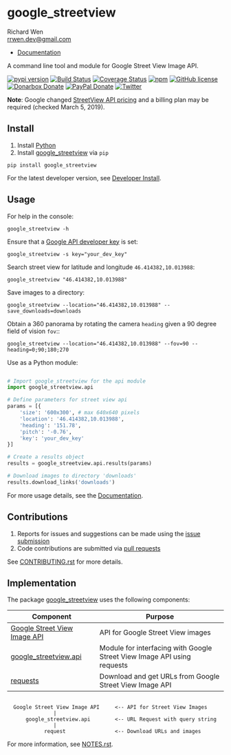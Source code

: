 # google_streetview

Richard Wen  
rrwen.dev@gmail.com  

* [Documentation](https://rrwen.github.io/google_streetview)
  
A command line tool and module for Google Street View Image API.


[![pypi version](https://badge.fury.io/py/google-streetview.svg)](https://badge.fury.io/py/google-streetview)
[![Build Status](https://travis-ci.org/rrwen/google_streetview.svg?branch=master)](https://travis-ci.org/rrwen/google_streetview)
[![Coverage Status](https://coveralls.io/repos/github/rrwen/google_streetview/badge.svg?branch=master)](https://coveralls.io/github/rrwen/google_streetview?branch=master)
[![npm](https://img.shields.io/npm/dt/express-mongodb-rest.svg)](https://www.npmjs.com/package/express-mongodb-rest)
[![GitHub license](https://img.shields.io/github/license/rrwen/google_streetview.svg)](https://github.com/rrwen/google_streetview/blob/master/LICENSE)
[![Donarbox Donate](https://img.shields.io/badge/donate-Donarbox-yellow.svg)](https://donorbox.org/rrwen)
[![PayPal Donate](https://img.shields.io/badge/donate-PayPal-yellow.svg)](https://www.paypal.com/cgi-bin/webscr?cmd=_s-xclick&hosted_button_id=NQNSAHK5X46D2)
[![Twitter](https://img.shields.io/twitter/url/https/github.com/rrwen/google_streetview.svg?style=social)](https://twitter.com/intent/tweet?text=A%20command%20line%20tool%20and%20module%20for%20Google%20Street%20View%20Image%20API:%20https://github.com/rrwen/google_streetview%20%23python%20%23pip)

**Note**: Google changed [StreetView API pricing](https://developers.google.com/maps/documentation/streetview/usage-and-billing) and a billing plan may be required (checked March 5, 2019).

## Install

1. Install [Python](https://www.python.org/downloads/)
2. Install [google_streetview](https://pypi.python.org/pypi/google-streetview) via `pip`

```
pip install google_streetview
```
  
For the latest developer version, see [Developer Install](https://github.com/rrwen/google_streetview/blob/master/NOTES.rst#developer-install).
  
## Usage

For help in the console:

```
google_streetview -h
```
  
Ensure that a [Google API developer key](https://developers.google.com/api-client-library/python/auth/api-keys) is set:

```
google_streetview -s key="your_dev_key"
```

Search street view for latitude and longitude `46.414382,10.013988`:
  
```
google_streetview "46.414382,10.013988"
```
  
Save images to a directory:

```
google_streetview --location="46.414382,10.013988" --save_downloads=downloads
```
  
Obtain a 360 panorama by rotating the camera ``heading`` given a 90 degree field of vision `fov`::

```
google_streetview --location="46.414382,10.013988" --fov=90 --heading=0;90;180;270
```
  
Use as a Python module:

```python

# Import google_streetview for the api module
import google_streetview.api

# Define parameters for street view api
params = [{
	'size': '600x300', # max 640x640 pixels
	'location': '46.414382,10.013988',
	'heading': '151.78',
	'pitch': '-0.76',
	'key': 'your_dev_key'
}]

# Create a results object
results = google_streetview.api.results(params)

# Download images to directory 'downloads'
results.download_links('downloads')
```
  
For more usage details, see the [Documentation](https://rrwen.github.io/google_streetview).

## Contributions

1. Reports for issues and suggestions can be made using the [issue submission](https://github.com/rrwen/google_streetview/issues)
2. Code contributions are submitted via [pull requests](https://github.com/rrwen/google_streetview/pulls)

See [CONTRIBUTING.rst](https://github.com/rrwen/google_streetview/blob/master/CONTRIBUTING.rst) for more details.
  
## Implementation

The package [google_streetview](https://pypi.python.org/pypi/google-streetview) uses the following components:

| Component                                                                                                | Purpose                                                                 |
|----------------------------------------------------------------------------------------------------------|-------------------------------------------------------------------------|
| [Google Street View Image API](https://developers.google.com/maps/documentation/streetview)              | API for Google Street View images                                       |
| [google_streetview.api](https://github.com/rrwen/google_streetview/blob/master/google_streetview/api.py) | Module for interfacing with Google Street View Image API using requests |
| [requests](https://pypi.python.org/pypi/requests)                                                        | Download and get URLs from Google Street View Image API                 |

```
  
  Google Street View Image API     <-- API for Street View Images
               |
      google_streetview.api        <-- URL Request with query string
               |
            request                <-- Download URLs and images
```
For more information, see [NOTES.rst](https://github.com/rrwen/google_streetview/blob/master/NOTES.rst).
